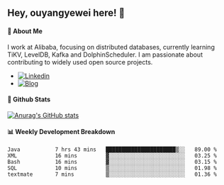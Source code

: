 ## Hey, ouyangyewei here! :wave:

#### :rocket: About Me
I work at Alibaba, focusing on distributed databases, currently learning TiKV, LevelDB, Kafka and DolphinScheduler. I am passionate about contributing to widely used open source projects.

- [![Linkedin](https://img.shields.io/badge/LinkedIn-ouyangyewei-blue)](https://www.linkedin.com/in/ouyangyewei/)
- [![Blog](https://img.shields.io/badge/Blog-yeweiouyang-orange)](https://blog.csdn.net/yeweiouyang)

#### :star2: Github Stats
[![Anurag's GitHub stats](https://github-readme-stats.vercel.app/api?username=ouyangyewei&show_icons=true&cache_seconds=3600&theme=tokyonight)](https://github.com/anuraghazra/github-readme-stats)

#### :bar_chart: Weekly Development Breakdown
<!--START_SECTION:waka-->

```text
Java           7 hrs 43 mins   ██████████████████████▒░░   89.00 %
XML            16 mins         ▓░░░░░░░░░░░░░░░░░░░░░░░░   03.25 %
Bash           16 mins         ▓░░░░░░░░░░░░░░░░░░░░░░░░   03.15 %
SQL            10 mins         ▒░░░░░░░░░░░░░░░░░░░░░░░░   01.98 %
textmate       7 mins          ▒░░░░░░░░░░░░░░░░░░░░░░░░   01.36 %
```

<!--END_SECTION:waka-->
